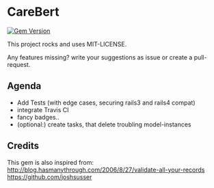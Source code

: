 # CareBert

[![Gem Version](https://badge.fury.io/rb/care_bert.svg)](http://badge.fury.io/rb/care_bert)

This project rocks and uses MIT-LICENSE.

Any features missing? write your suggestions as issue or create a pull-request.


## Agenda

- Add Tests (with edge cases, securing rails3 and rails4 compat)
- integrate Travis CI
- fancy badges..
- (optional:) create tasks, that delete troubling model-instances


## Credits

This gem is also inspired from: http://blog.hasmanythrough.com/2006/8/27/validate-all-your-records
https://github.com/joshsusser


